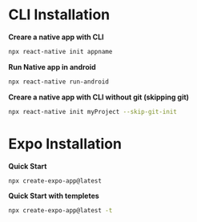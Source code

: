 # CLI Installation

**Creare a native app with CLI**

```bash
npx react-native init appname
```

**Run Native app in android**

```bash
npx react-native run-android
```

**Creare a native app with CLI without git (skipping git)**

```bash
npx react-native init myProject --skip-git-init
```

# Expo Installation

**Quick Start**

```bash
npx create-expo-app@latest
```

**Quick Start with templetes**

```bash
npx create-expo-app@latest -t
```

